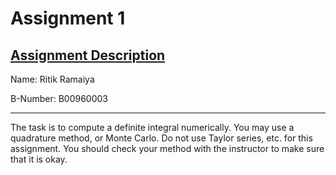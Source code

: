 # Assignment 1
[Assignment Description](https://www.cs.binghamton.edu/~kchiu/cs447/assign/1/)
---

Name: Ritik Ramaiya
 
B-Number: B00960003
 
---
The task is to compute a definite integral numerically. You may use a quadrature method, or Monte Carlo. Do not use Taylor series, etc. for this assignment. You should check your method with the instructor to make sure that it is okay.
